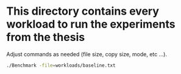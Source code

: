# This directory contains every workload to run the experiments from the thesis

Adjust commands as needed (file size, copy size, mode, etc ...).

```sh
./Benchmark -file=workloads/baseline.txt
```
